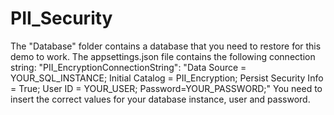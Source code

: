 # PII_Security
The "Database" folder contains a database that you need to restore for this demo to work.
The appsettings.json file contains the following connection string:
"PII_EncryptionConnectionString": "Data Source = YOUR_SQL_INSTANCE; Initial Catalog = PII_Encryption; Persist Security Info = True; User ID = YOUR_USER; Password=YOUR_PASSWORD;"
You need to insert the correct values for your database instance, user and password.
